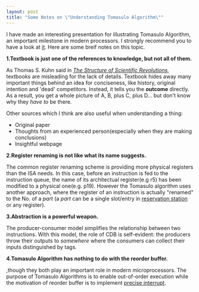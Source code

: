 ```yaml
---
layout: post
title: "Some Notes on \"Understanding Tomasulo Algorithm\""
---
```


I have made an interesting presentation for illustrating Tomasulo Algorithm, an important milestone in modern processors. I strongly recommend you to have a look at [it](http://www.slideshare.net/onesuper/understanding-tomasolu-algorithm). Here are some breif notes on this topic.

**1.Textbook is just one of the references to knowledge, but not all of them.**

As Thomas S. Kuhn said in *[The Structure of Scientific Revolutions](http://www.amazon.com/Structure-Scientific-Revolutions-Thomas-Kuhn/dp/0226458083)*, textbooks are misleading for the lack of details. Textbook hides away many important things behind an idea for conciseness, like history, original intention and 'dead' competitors. Instead, it tells you the **outcome** directly. As a result, you get a whole picture of A, B, plus C, plus D... but don't know why they *have to* be there. 

Other sources which I think are also useful when understanding a thing:

* Original paper
* Thoughts from an experienced person(especially when they are making conclusions)
* Insightful webpage

**2.Register renaming is not like what its name suggests.**

The common register renaming scheme is providing more physical registers than the ISA needs. In this case, before an instruction is fed to the instruction queue, the name of its architectual register(e.g r5) has been modified to a physical one(e.g. p19). However the Tomasulo algorithm uses another approach, where the register of an instruction is actually "renamed" to the No. of a *part* (a *part* can be a single slot/entry in [reservation station](https://en.wikipedia.org/wiki/Reservation_stations) or any register).

**3.Abstraction is a powerful weapon.**

The producer-consumer model simplifies the relationship between two instructions. With this model, the role of CDB is self-evident: the producers throw their outputs to *somewhere* where the consumers can collect their inputs distinguished by tags.


**4.Tomasulo Algorithm has nothing to do with the reorder buffer.**

,though they both play an important role in modern microprocessors. The purpose of Tomasulo Algorithms is to enable out-of-order execution while the motivation of reorder buffer is to implement [precise interrupt](http://ieeexplore.ieee.org/stamp/stamp.jsp?arnumber=00004607).